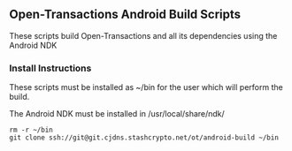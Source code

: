 ## Open-Transactions Android Build Scripts

These scripts build Open-Transactions and all its dependencies using the Android NDK

### Install Instructions

These scripts must be installed as ~/bin for the user which will perform the build.

The Android NDK must be installed in /usr/local/share/ndk/<ndk-name>

    rm -r ~/bin
    git clone ssh://git@git.cjdns.stashcrypto.net/ot/android-build ~/bin
